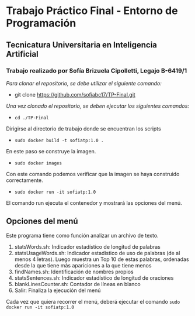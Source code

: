 # Trabajo Práctico Final - Entorno de Programación

## Tecnicatura Universitaria en Inteligencia Artificial

### Trabajo realizado por Sofía Brizuela Cipolletti, Legajo B-6419/1

_*_Para clonar el repositorio, se debe utilizar el siguiente comando:_*_

- git clone https://github.com/sofiabc17/TP-Final.git

_*_Una vez clonado el repositorio, se deben ejecutar los siguientes comandos:_*_

- `cd ./TP-Final` 

Dirigirse al directorio de trabajo donde se encuentran los scripts

- `sudo docker build -t sofiatp:1.0 . `

En este paso se construye la imagen. 

- `sudo docker images`

Con este comando podemos verificar que la imagen se haya construido correctamente.

- `sudo docker run -it sofiatp:1.0 `

El comando run ejecuta el contenedor y mostrará las opciones del menú.

## Opciones del menú

Este programa tiene como función analizar un archivo de texto.

1. statsWords.sh: Indicador estadístico de longitud de palabras
2. statsUsageWords.sh: Indicador estadístico de uso de palabras (de al menos 4 letras). Luego muestra un Top 10 de estas palabras, ordenadas desde la que tiene más apariciones a la que tiene menos
3. findNames.sh: Identificación de nombres propios
4. statsSentences.sh: Indicador estadístico de longitud de oraciones
5. blankLinesCounter.sh: Contador de líneas en blanco
6. Salir: Finaliza la ejecución del menú 

Cada vez que quiera recorrer el menú, deberá ejecutar el comando `sudo docker run -it sofiatp:1.0 `
